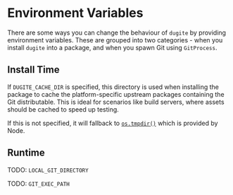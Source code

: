 # Environment Variables

There are some ways you can change the behaviour of `dugite` by providing
environment variables. These are grouped into two categories - when you
install `dugite` into a package, and when you spawn Git using `GitProcess`.

## Install Time

If `DUGITE_CACHE_DIR` is specified, this directory is used when installing the
package to cache the platform-specific upstream packages containing the Git
distributable. This is ideal for scenarios like build servers, where assets
should be cached to speed up testing.

If this is not specified, it will fallback to [`os.tmpdir()`](https://nodejs.org/dist/latest-v8.x/docs/api/os.html#os_os_tmpdir)
which is provided by Node.

## Runtime

TODO: `LOCAL_GIT_DIRECTORY`

TODO: `GIT_EXEC_PATH`
